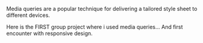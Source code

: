 Media queries are a popular technique for delivering a tailored style sheet to different devices.

Here is the FIRST group project where i used media queries... And first encounter with responsive design. 
